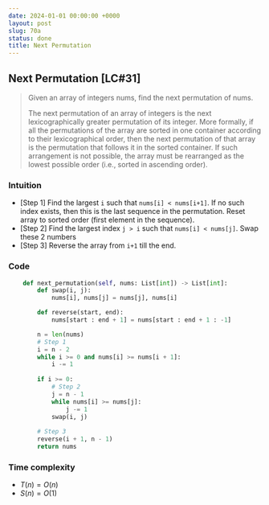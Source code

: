 ```yaml
---
date: 2024-01-01 00:00:00 +0000
layout: post
slug: 70a
status: done
title: Next Permutation
---
```



## Next Permutation [LC#31]
> Given an array of integers nums, find the next permutation of nums.
>
> The next permutation of an array of integers is the next lexicographically greater permutation of its integer. More formally, if all the permutations of the array are sorted in one container according to their lexicographical order, then the next permutation of that array is the permutation that follows it in the sorted container. If such arrangement is not possible, the array must be rearranged as the lowest possible order (i.e., sorted in ascending order).

### Intuition
- [Step 1] Find the largest `i` such that `nums[i] < nums[i+1]`. If no such index exists, then this is the last sequence in the permutation. Reset array to sorted order (first element in the sequence).
- [Step 2] Find the largest index `j > i` such that `nums[i] < nums[j]`. Swap these 2 numbers
- [Step 3] Reverse the array from `i+1` till the end.

### Code
```python
    def next_permutation(self, nums: List[int]) -> List[int]:
        def swap(i, j):
            nums[i], nums[j] = nums[j], nums[i]

        def reverse(start, end):
            nums[start : end + 1] = nums[start : end + 1 : -1]

        n = len(nums)
        # Step 1
        i = n - 2
        while i >= 0 and nums[i] >= nums[i + 1]:
            i -= 1
            
        if i >= 0:
            # Step 2
            j = n - 1
            while nums[i] >= nums[j]:
                j -= 1
            swap(i, j)
        
        # Step 3
        reverse(i + 1, n - 1)
        return nums
```
### Time complexity
- $T(n) = O(n)$
- $S(n) = O(1)$